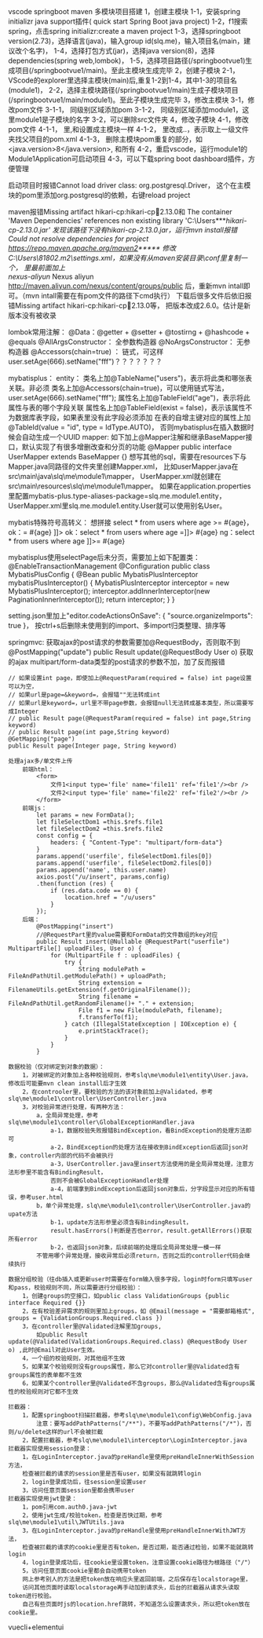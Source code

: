 vscode springboot maven 多模块项目搭建
    1，创建主模块
        1-1，安装spring initializr java support插件( quick start Spring Boot java project)
        1-2，f1搜索spring，点击spring initializr:create a maven project
        1-3，选择springboot version(2.73)，选择语言(java)，输入group id(slq.me)，输入项目名(main，建议改个名字)，
        1-4，选择打包方式(jar)，选择java version(8)，选择dependencies(spring web,lombok)，
        1-5，选择项目路径(/springbootvue1)生成项目(/springbootvue1/main)。至此主模块生成完毕
    2，创建子模块
        2-1，VScode的explorer里选择主模块(main)后,重复1-2到1-4，其中1-3的项目名(module1)，
        2-2，选择主模块路径(/springbootvue1/main)生成子模块项目(/springbootvue1/main/module1)。至此子模块生成完毕
    3，修改主模块
        3-1，修改pom文件
            3-1-1，	<name>同级别区域添加<packaging>pom</packaging>
            3-1-2，	<name>同级别区域添加<modules><module>module1</module></modules>，这里module1是子模块的名字
        3-2，可以删除src文件夹
    4，修改子模块
        4-1，修改pom文件
            4-1-1，	<parent>里<groupId>,<artifactId>和<version>设置成主模块一样
            4-1-2，	<parent>里<relativePath/>改成<relativePath>..</relativePath>，表示取上一级文件夹找父项目的pom.xml
            4-1-3，	删除主模块pom重复的部分，如<properties><java.version>8</java.version></properties>,
                    <plugins>和所有<dependency>
        4-2，重启vscode，运行module1的Module1Application可启动项目
        4-3，可以下载spring boot dashboard插件，方便管理

启动项目时报错Cannot load driver class: org.postgresql.Driver，
    这个在主模块的pom里添加org.postgresql的依赖，右键reload project

maven报错Missing artifact hikari-cp:hikari-cp:jar:2.13.0和
The container 'Maven Dependencies' references non existing library 'C:\Users****hikari-cp-2.13.0.jar'
    发现该路径下没有hikari-cp-2.13.0.jar，运行mvn install报错
    Could not resolve dependencies for project  https://repo.maven.apache.org/maven2*****
        修改C:\Users\81802\.m2\settings.xml，如果没有从maven安装目录\conf里复制一个，
        <mirros>里最前面加上  	 
            <mirror>
                <id>nexus-aliyun</id>
                <mirrorOf>*</mirrorOf>
                <name>Nexus aliyun</name>
                <url>http://maven.aliyun.com/nexus/content/groups/public</url>
            </mirror> 
        后，重新mvn intall即可。（mvn intall需要在有pom文件的路径下cmd执行）
        下载后很多文件后依旧报错Missing artifact hikari-cp:hikari-cp:jar:2.13.0等，
        把版本改成2.6.0。估计是新版本没有被收录

lombok常用注解：
    @Data：@getter + @setter + @tostirng + @hashcode + @equals
    @AllArgsConstructor： 全参数构造器
    @NoArgsConstructor： 无参构造器
    @Accessors(chain=true) ： 链式，可这样user.setAge(666).setName("fff")？？？？？？？

mybatisplus：
    entity：
        类名上加@TableName("users")，表示将此类和哪张表关联。非必须
        类名上加@Accessors(chain=true)，可以使用链式写法，user.setAge(666).setName("fff");
        属性名上加@TableField("age")，表示将此属性与表的哪个字段关联
        属性名上加@TableField(exist = false)，表示该属性不为数据库表字段，如果表里没有此字段必须添加
        在表的自增主键对应的属性上加@TableId(value = "id", type = IdType.AUTO)，
            否则mybatisplus在插入数据时候会自动生成一个UUID
    mapper:
        如下加上@Mapper注解和继承BaseMapper<User>接口，默认实现了有很多增删改查和分页的功能
            @Mapper
            public interface UserMapper extends BaseMapper<User> {}
        想写其他的sql，需要在resources下与Mapper.java同路径的文件夹里创建Mapper.xml，
            比如userMapper.java在src\main\java\slq\me\module1\mapper，
            UserMapper.xml就创建在src\main\resources\slq\me\module1\mapper。
        如果在application.properties里配置mybatis-plus.type-aliases-package=slq.me.module1.entity，
            UserMapper.xml里slq.me.module1.entity.User就可以使用别名User。

        
mybatis特殊符号高转义：
    想拼接 select * from users where age >= #{age}，
    ok：<![CDATA[   select * from users where age >= #{age}    ]]>
    ok：select * from users where age <![CDATA[>=]]> #{age}
    ng：select * from users where age <![CDATA[>]]>= #{age}

mybatisplus使用selectPage后未分页，需要加上如下配置类：
    @EnableTransactionManagement
    @Configuration
    public class MybatisPlusConfig {
        @Bean
        public MybatisPlusInterceptor mybatisPlusInterceptor() {
        MybatisPlusInterceptor interceptor = new MybatisPlusInterceptor();
        interceptor.addInnerInterceptor(new PaginationInnerInterceptor());
        return interceptor;
        }
    }

setting.json里加上"editor.codeActionsOnSave": { "source.organizeImports": true }，
按ctrl+s后删除未使用到的import、多import归类整理、排序等

springmvc:
    获取ajax的post请求的参数需要加@RequestBody，否则取不到
        @PostMapping("update")
        public Result update(@RequestBody User o) 
    获取的ajax multipart/form-data类型的post请求的参数不加，加了反而报错
    
    // 如果设置int page，即使加上@RequestParam(required = false) int page设置可以为空，
    // 如果url是page=&keyword=，会报错""无法转成int
    // 如果url是keyword=，url里不带page参数，会报错null无法转成基本类型，所以需要写成Integer
    // public Result page(@RequestParam(required = false) int page,String keyword) 
    // public Result page(int page,String keyword) 
    @GetMapping("page")
    public Result page(Integer page, String keyword) 

    处理ajax多/单文件上传
        前端html：
            <form>
                文件1<input type='file' name='file11' ref='file1'/><br />
                文件2<input type='file' name='file22' ref='file2'/><br />
            </form>
        前端js：
            let params = new FormData();
            let fileSelectDom1 =this.$refs.file1
            let fileSelectDom2 =this.$refs.file2     
            const config = {
                headers: { "Content-Type": "multipart/form-data"}
            }
            params.append('userfile', fileSelectDom1.files[0])        
            params.append('userfile', fileSelectDom2.files[0])
            params.append('name', this.user.name)
            axios.post("/u/insert", params,config)
            .then(function (res) {
                if (res.data.code == 0) {
                    location.href = "/u/users"
                }
            });
        后端：
            @PostMapping("insert")     
            //@RequestPart里的value需要和FormData的文件数组的key对应
            public Result insert(@Nullable @RequestPart("userfile") MultipartFile[] uploadFiles, User o) {
                for (MultipartFile f : uploadFiles) {
                    try {
                        String modulePath = FileAndPathUtil.getModulePath() + uploadPath;
                        String extension = FilenameUtils.getExtension(f.getOriginalFilename());
                        String filename = FileAndPathUtil.getRandomFilename()+ "." + extension;
                        File f1 = new File(modulePath, filename);
                        f.transferTo(f1);   
                    } catch (IllegalStateException | IOException e) {
                        e.printStackTrace();
                    }
                }
            }

    数据校验（仅对绑定到对象的数据）：
        1，对被绑定的对象加上各种校验规则，参考slq\me\module1\entity\User.java，修改后可能要mvn clean install后才生效
        2，在controoler里，要校验的方法的该对象前加上@Validated，参考slq\me\module1\controller\UserController.java
        3，对校验异常进行处理，有两种方法：
            a，全局异常处理，参考slq\me\module1\controller\GlobalExceptionHandler.java
                a-1，数据校验失败报错BindException，看BindException的处理方法即可
                a-2，BindException的处理方法在接收到BindException后返回json对象，controller内部的代码不会被执行
                a-3，UserController.java里insert方法使用的是全局异常处理，注意方法形参里不能含有BindingResult，
                否则不会被GlobalExceptionHandler处理
                a-4，前端拿到BindException后返回json对象后，分字段显示对应的所有错误，参考user.html
            b，单个异常处理，slq\me\module1\controller\UserController.java的upate方法
                b-1，update方法形参里必须含有BindingResult，
                result.hasErrors()判断是否也error，result.getAllErrors()获取所有error
                b-2，也返回json对象，后续前端的处理后全局异常处理一模一样
            不管用哪个异常处理，接收异常后必须return，否则之后的controller代码会继续执行
    
    数据分组校验（往db插入或更新user时需要在form输入很多字段，login时form只填写user和pass，校验规则不同，所以需要进行分组校验）：
        1，创建groups的空接口，如public class ValidationGroups {public interface Required {}}
        2，在有校验差异需求的规则里加上groups，如 @Email(message = "需要邮箱格式", groups = {ValidationGroups.Required.class })
        3，在controller里@Validated注解里加groups,
            如public Result update(@Validated(ValidationGroups.Required.class) @RequestBody User o) ,此时@Email对此User生效。
        4，一个组的校验规则，对其他组不生效
        5，如果某个校验规则没有groups属性，那么它对controller里@Validated含有groups属性的表单都不生效
        6，如果某个controller里@Validated不含groups，那么@Validated含有groups属性的校验规则对它都不生效

    拦截器：
        1，配置springboot扫描拦截器，参考slq\me\module1\config\WebConfig.java
            注意：要写addPathPatterns("/**")，不要写addPathPatterns("/*")，否则/u/delete这样的url不会被拦截
        2，配置拦截器，参考slq\me\module1\interceptor\LoginInterceptor.java
    拦截器实现使用session登录：
        1，在LoginInterceptor.java的preHandle里使用preHandleInnerWithSession方法，
        检查被拦截的请求的session里是否有user，如果没有就跳转login
        2，login登录成功后，往session里设置user
        3，访问任意页面session里都会携带user
    拦截器实现使用jwt登录：
        1，pom引用com.auth0.java-jwt
        2，使用jwt生成/校验token，检查是否快过期，参考slq\me\module1\util\JWTUtils.java
        3，在LoginInterceptor.java的preHandle里使用preHandleInnerWithJWT方法，
        检查被拦截的请求的cookie里是否有token，是否过期，能否通过检验，如果不能就跳转login
        4，login登录成功后，往cookie里设置token，注意设置cookie路径为根路径（"/"）
        5，访问任意页面cookie里都会自动携带token
        网上参考别人的方法是把token放在响应头里返回前端，之后保存在localstorage里，
        访问其他页面时读取localstorage再手动加到请求头，后台的拦截器从请求头读取token进行校验。
        自己有些页面时js的location.href跳转，不知道怎么设置请求头，所以把token放在cookie里。

vuecli+elementui